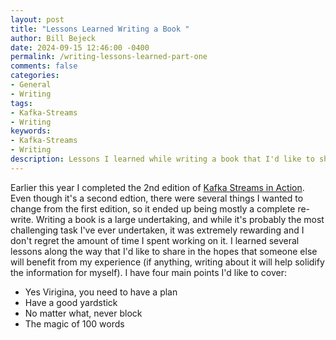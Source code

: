 ```yaml
---
layout: post
title: "Lessons Learned Writing a Book "
author: Bill Bejeck
date: 2024-09-15 12:46:00 -0400
permalink: /writing-lessons-learned-part-one
comments: false
categories: 
- General
- Writing
tags:
- Kafka-Streams
- Writing
keywords: 
- Kafka-Streams
- Writing
description: Lessons I learned while writing a book that I'd like to share
---
```


Earlier this year I completed the 2nd edition of [Kafka Streams in Action](https://www.amazon.com/Kafka-Streams-Action-Second-Bejeck/dp/1617298689/). Even though it's a second edtion, there were several things I wanted to change from the first edition, so it ended up being mostly a complete re-write.  Writing a book is a large undertaking, and while it's probably the most challenging task I've ever undertaken, it was extremely rewarding and I don't regret the amount of time I spent working on it.  I learned several lessons along the way that I'd like to share in the hopes that someone else will benefit from my experience (if anything, writing about it will help solidify the information for myself).   I have four main points I'd like to cover:
 - Yes Virigina, you need to have a plan
 - Have a good yardstick
 - No matter what, never block
 - The magic of 100 words 
